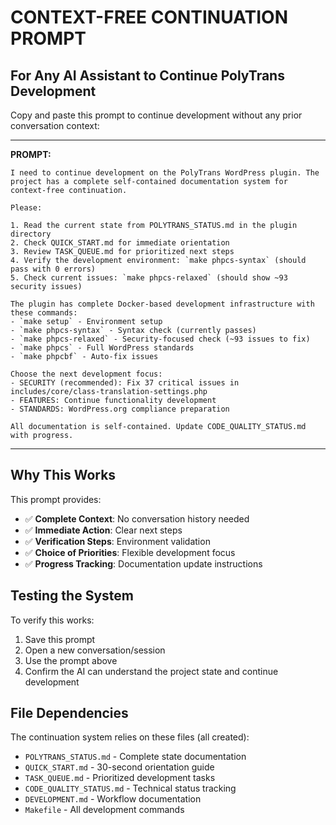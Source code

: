 # CONTEXT-FREE CONTINUATION PROMPT

## For Any AI Assistant to Continue PolyTrans Development

Copy and paste this prompt to continue development without any prior conversation context:

---

**PROMPT:**

```
I need to continue development on the PolyTrans WordPress plugin. The project has a complete self-contained documentation system for context-free continuation.

Please:

1. Read the current state from POLYTRANS_STATUS.md in the plugin directory
2. Check QUICK_START.md for immediate orientation  
3. Review TASK_QUEUE.md for prioritized next steps
4. Verify the development environment: `make phpcs-syntax` (should pass with 0 errors)
5. Check current issues: `make phpcs-relaxed` (should show ~93 security issues)

The plugin has complete Docker-based development infrastructure with these commands:
- `make setup` - Environment setup
- `make phpcs-syntax` - Syntax check (currently passes)  
- `make phpcs-relaxed` - Security-focused check (~93 issues to fix)
- `make phpcs` - Full WordPress standards
- `make phpcbf` - Auto-fix issues

Choose the next development focus:
- SECURITY (recommended): Fix 37 critical issues in includes/core/class-translation-settings.php
- FEATURES: Continue functionality development
- STANDARDS: WordPress.org compliance preparation

All documentation is self-contained. Update CODE_QUALITY_STATUS.md with progress.
```

---

## Why This Works

This prompt provides:
- ✅ **Complete Context**: No conversation history needed
- ✅ **Immediate Action**: Clear next steps 
- ✅ **Verification Steps**: Environment validation
- ✅ **Choice of Priorities**: Flexible development focus
- ✅ **Progress Tracking**: Documentation update instructions

## Testing the System

To verify this works:
1. Save this prompt
2. Open a new conversation/session  
3. Use the prompt above
4. Confirm the AI can understand the project state and continue development

## File Dependencies

The continuation system relies on these files (all created):
- `POLYTRANS_STATUS.md` - Complete state documentation
- `QUICK_START.md` - 30-second orientation guide
- `TASK_QUEUE.md` - Prioritized development tasks
- `CODE_QUALITY_STATUS.md` - Technical status tracking
- `DEVELOPMENT.md` - Workflow documentation
- `Makefile` - All development commands
